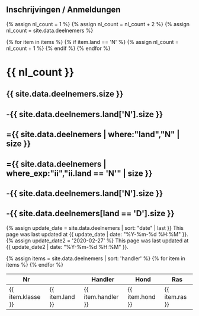## Inschrijvingen / Anmeldungen


{% assign nl_count = 1 %}
{% assign nl_count = nl_count + 2 %}
{% assign nl_count = site.data.deelnemers %}

{% for item in items %}
  {% if item.land == 'N' %}
    {% assign nl_count = nl_count + 1 %}
  {% endif %}
{% endfor %}

<h1>{{ nl_count }}</h1>
<h2>{{ site.data.deelnemers.size }} </h2>
<h2>-{{ site.data.deelnemers.land['N'].size }}</h2>
<h2>={{ site.data.deelnemers | where:"land","N" | size }}</h2>
<h2>={{ site.data.deelnemers | where_exp:"ii","ii.land == 'N'" | size }}</h2>
<h2>-{{ site.data.deelnemers.land['N'].size }}</h2>
<h2>-{{ site.data.deelnemers[land == 'D'].size }}</h2>

{% assign update_date = site.data.deelnemers | sort: "date" | last }} </h2>
This page was last updated at {{ update_date | date: "%Y-%m-%d %H:%M" }}.
{% assign update_date2 = '2020-02-27' %}
This page was last updated at {{ update_date2 | date: "%Y-%m-%d %H:%M" }}.

<table>
  <thead>
    <tr>
      <th>Nr</th>
      <th></th>
      <th>Handler</th>
      <th>Hond</th>
      <th>Ras</th>
    </tr>
  </thead>
  <tbody>
{% assign items = site.data.deelnemers | sort: 'handler' %}
{% for item in items %}
    <tr>
      <td>{{ item.klasse }}</td>
      <td>{{ item.land }}</td>
      <td>{{ item.handler }}</td>
      <td>{{ item.hond }}</td>
      <td>{{ item.ras }}</td>
    </tr>
{% endfor %}
  </tbody>
</table>
